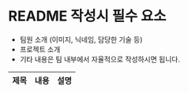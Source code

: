 
# README 작성시 필수 요소
- 팀원 소개 (이미지, 닉네임, 담당한 기술 등)
- 프로젝트 소개
- 기타 내용은 팀 내부에서 자율적으로 작성하시면 됩니다.

|제목|내용|설명|
|------|---|---|
